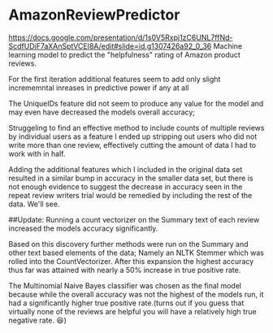 # AmazonReviewPredictor
https://docs.google.com/presentation/d/1s0V5Rxpj1zC6UNL7ffNd-ScdfUDiF7aXAnSptVCEI8A/edit#slide=id.g1307426a92_0_36
Machine learning model to predict the "helpfulness" rating of Amazon product reviews.

For the first iteration additional features seem to add only
slight incrememntal inreases in predictive power if any at all

The UniqueIDs feature did not seem to produce any value for the model and may even have decreased 
the models overall accuracy;

Struggeling to find an effective method to include counts of multiple reviews by individual users
as a feature I ended up stripping out users who did not write more than one review, effectively 
cutting the amount of data I had to work with in half.

Adding the additional features which I included in the original data set resulted in a similar bump in 
accuracy in the smaller data set, but there is not enough evidence to suggest the decrease in accuracy
seen in the repeat review writers trial would be remedied by including the rest of the data.
We'll see.

##Update:
Running a count vectorizer on the Summary text of each review increased the 
models accuracy significantly. 

Based on this discovery further methods were run on the Summary and other 
text based elements of the data; Namely an NLTK Stemmer which was rolled into the CountVectorizer.
After this expansion the highest accuracy thus far was attained with
nearly a 50% increase in true positive rate. 

The Multinomial Naive Bayes classifier was chosen as the final model 
because while the overall accuracy was not the highest of the models run, 
it had a significantly higher true positive rate.(turns out 
if you guess that virtually none of the reviews are helpful 
you will have a relatively high true negative rate. :laughing:) 


